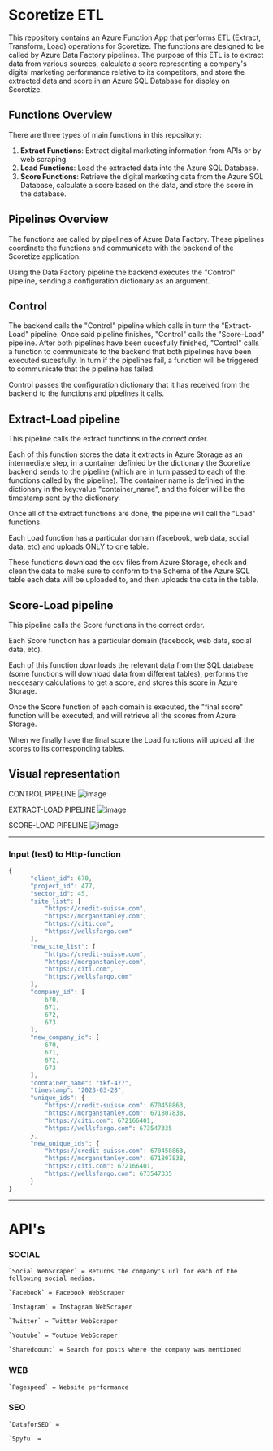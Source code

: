 # Scoretize ETL

This repository contains an Azure Function App that performs ETL (Extract, Transform, Load) operations for Scoretize. The functions are designed to be called by Azure Data Factory pipelines. The purpose of this ETL is to extract data from various sources, calculate a score representing a company's digital marketing performance relative to its competitors, and store the extracted data and score in an Azure SQL Database for display on Scoretize.



## Functions Overview

There are three types of main functions in this repository:

1. **Extract Functions**: Extract digital marketing information from APIs or by web scraping.
2. **Load Functions**: Load the extracted data into the Azure SQL Database.
3. **Score Functions**: Retrieve the digital marketing data from the Azure SQL Database, calculate a score based on the data, and store the score in the database.



## Pipelines Overview

The functions are called by pipelines of Azure Data Factory. These pipelines coordinate the functions and communicate with the backend of the Scoretize application.

Using the Data Factory pipeline the backend executes the "Control" pipeline, sending a configuration dictionary as an argument.


## Control

The backend calls the "Control" pipeline which calls in turn the "Extract-Load" pipeline. Once said pipeline finishes, "Control" calls the "Score-Load" pipeline. After both pipelines have been sucesfully finished, "Control" calls a function to communicate to the backend that both pipelines have been executed sucesfully. In turn if the pipelines fail, a function will be triggered to communicate that the pipeline has failed.

Control passes the configuration dictionary that it has received from the backend to the functions and pipelines it calls.


## Extract-Load pipeline

This pipeline calls the extract functions in the correct order.

Each of this function stores the data it extracts in Azure Storage as an intermediate step, in a container definied by the dictionary the Scoretize backend sends to the pipeline (which are in turn passed to each of the functions called by the pipeline). The container name is definied in the dictionary in the key:value "container_name", and the folder will be the timestamp sent by the dictionary.

Once all of the extract functions are done, the pipeline will call the "Load" functions. 

Each Load function has a particular domain (facebook, web data, social data, etc) and uploads ONLY to one table.

These functions download the csv files from Azure Storage, check and clean the data to make sure to conform to the Schema of the Azure SQL table each data will be uploaded to, and then uploads the data in the table.


## Score-Load pipeline

This pipeline calls the Score functions in the correct order.

Each Score function has a particular domain (facebook, web data, social data, etc).

Each of this function downloads the relevant data from the SQL database (some functions will download data from different tables), performs the neccesary calculations to get a score, and stores this score in Azure Storage.

Once the Score function of each domain is executed, the "final score" function will be executed, and will retrieve all the scores from Azure Storage.

When we finally have the final score the Load functions will upload all the scores to its corresponding tables.


## Visual representation

CONTROL PIPELINE
![image](https://user-images.githubusercontent.com/57181418/227964814-bb61384c-70c9-4c4e-be51-23b80ea9f6ed.png)

EXTRACT-LOAD PIPELINE
![image](https://user-images.githubusercontent.com/57181418/227965598-a5d643d7-9c8d-4b8a-9534-a6a5a0e447e3.png)

SCORE-LOAD PIPELINE
![image](https://user-images.githubusercontent.com/57181418/227966008-117b304f-2ff5-43b5-a2d9-0314e4a9dc31.png)



  ----------------------
  
  ### Input (test) to Http-function
  ```javascript
 {
        "client_id": 670,
        "project_id": 477,
        "sector_id": 45,
        "site_list": [
            "https://credit-suisse.com",
            "https://morganstanley.com",
            "https://citi.com",
            "https://wellsfargo.com"
        ],
        "new_site_list": [
            "https://credit-suisse.com",
            "https://morganstanley.com",
            "https://citi.com",
            "https://wellsfargo.com"
        ],
        "company_id": [
            670,
            671,
            672,
            673
        ],
        "new_company_id": [
            670,
            671,
            672,
            673
        ],
        "container_name": "tkf-477",
        "timestamp": "2023-03-28",
        "unique_ids": {
            "https://credit-suisse.com": 670458863,
            "https://morganstanley.com": 671807838,
            "https://citi.com": 672166401,
            "https://wellsfargo.com": 673547335
        },
        "new_unique_ids": {
            "https://credit-suisse.com": 670458863,
            "https://morganstanley.com": 671807838,
            "https://citi.com": 672166401,
            "https://wellsfargo.com": 673547335
        }
}
```


  --------------------------
  
  
  
  
  # API's
  ### __SOCIAL__
  
    `Social WebScraper` = Returns the company's url for each of the following social medias.
  
    `Facebook` = Facebook WebScraper 
  
    `Instagram` = Instagram WebScraper 
  
    `Twitter` = Twitter WebScraper
  
    `Youtube` = Youtube WebScraper
  
    `Sharedcount` = Search for posts where the company was mentioned
  
  ### __WEB__
  
    `Pagespeed` = Website performance
  
  ### __SEO__
    
    `DataforSEO` = 
    
    `Spyfu` = 
  




  
